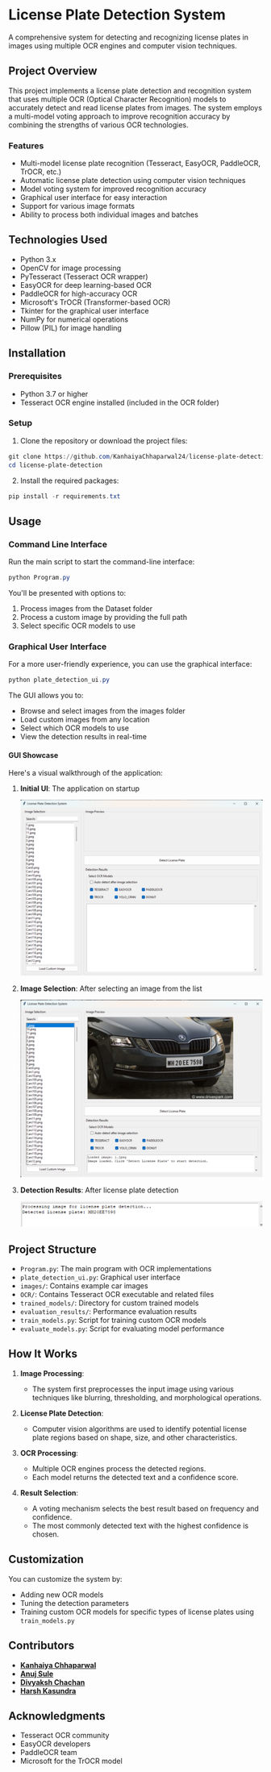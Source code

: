 # License Plate Detection System

A comprehensive system for detecting and recognizing license plates in images using multiple OCR engines and computer vision techniques.

## Project Overview

This project implements a license plate detection and recognition system that uses multiple OCR (Optical Character Recognition) models to accurately detect and read license plates from images. The system employs a multi-model voting approach to improve recognition accuracy by combining the strengths of various OCR technologies.

### Features

- Multi-model license plate recognition (Tesseract, EasyOCR, PaddleOCR, TrOCR, etc.)
- Automatic license plate detection using computer vision techniques
- Model voting system for improved recognition accuracy
- Graphical user interface for easy interaction
- Support for various image formats
- Ability to process both individual images and batches

## Technologies Used

- Python 3.x
- OpenCV for image processing
- PyTesseract (Tesseract OCR wrapper)
- EasyOCR for deep learning-based OCR
- PaddleOCR for high-accuracy OCR
- Microsoft's TrOCR (Transformer-based OCR)
- Tkinter for the graphical user interface
- NumPy for numerical operations
- Pillow (PIL) for image handling

## Installation

### Prerequisites

- Python 3.7 or higher
- Tesseract OCR engine installed (included in the OCR folder)

### Setup

1. Clone the repository or download the project files:

```powershell
git clone https://github.com/KanhaiyaChhaparwal24/license-plate-detection.git
cd license-plate-detection
```

2. Install the required packages:

```powershell
pip install -r requirements.txt
```

## Usage

### Command Line Interface

Run the main script to start the command-line interface:

```powershell
python Program.py
```

You'll be presented with options to:
1. Process images from the Dataset folder
2. Process a custom image by providing the full path
3. Select specific OCR models to use

### Graphical User Interface

For a more user-friendly experience, you can use the graphical interface:

```powershell
python plate_detection_ui.py
```

The GUI allows you to:
- Browse and select images from the images folder
- Load custom images from any location
- Select which OCR models to use
- View the detection results in real-time

#### GUI Showcase

Here's a visual walkthrough of the application:

1. **Initial UI**: The application on startup
   
   ![Initial UI](ui_initial.png)

2. **Image Selection**: After selecting an image from the list
   
   ![UI with Image](ui_with_image.png)

3. **Detection Results**: After license plate detection
   
   ![Results](result.png)

## Project Structure

- `Program.py`: The main program with OCR implementations
- `plate_detection_ui.py`: Graphical user interface
- `images/`: Contains example car images
- `OCR/`: Contains Tesseract OCR executable and related files
- `trained_models/`: Directory for custom trained models
- `evaluation_results/`: Performance evaluation results
- `train_models.py`: Script for training custom OCR models
- `evaluate_models.py`: Script for evaluating model performance

## How It Works

1. **Image Processing**:
   - The system first preprocesses the input image using various techniques like blurring, thresholding, and morphological operations.

2. **License Plate Detection**:
   - Computer vision algorithms are used to identify potential license plate regions based on shape, size, and other characteristics.

3. **OCR Processing**:
   - Multiple OCR engines process the detected regions.
   - Each model returns the detected text and a confidence score.

4. **Result Selection**:
   - A voting mechanism selects the best result based on frequency and confidence.
   - The most commonly detected text with the highest confidence is chosen.

## Customization

You can customize the system by:
- Adding new OCR models
- Tuning the detection parameters
- Training custom OCR models for specific types of license plates using `train_models.py`

## Contributors

- **<a href="https://www.linkedin.com/in/kanhaiya-chhaparwal/">Kanhaiya Chhaparwal</a>**
- **<a href="https://www.linkedin.com/in/AnujSule/">Anuj Sule</a>**
- **<a href="https://www.linkedin.com/in/divyaksh-chachan/">Divyaksh Chachan</a>**
- **<a href="https://www.linkedin.com/in/harshkasundra/">Harsh Kasundra</a>**

## Acknowledgments

- Tesseract OCR community
- EasyOCR developers
- PaddleOCR team
- Microsoft for the TrOCR model
